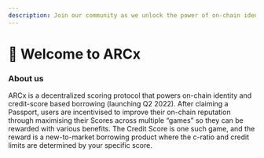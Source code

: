 ```yaml
---
description: Join our community as we unlock the power of on-chain identity.
---
```


# 👋 Welcome to ARCx

### About us&#xD;

ARCx is a decentralized scoring protocol that powers on-chain identity and credit-score based borrowing (launching Q2 2022). After claiming a Passport, users are incentivised to improve their on-chain reputation through maximising their Scores across multiple “games” so they can be rewarded with various benefits. The Credit Score is one such game, and the reward is a new-to-market borrowing product where the c-ratio and credit limits are determined by  your specific score.
